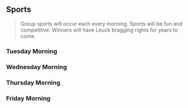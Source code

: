## Sports
> Group sports will occur each every morning.  Sports will be fun and competitive.  Winners will have Leuck bragging rights for years to come.

### Tuesday Morning

### Wednesday Morning

### Thursday Morning

### Friday Morning